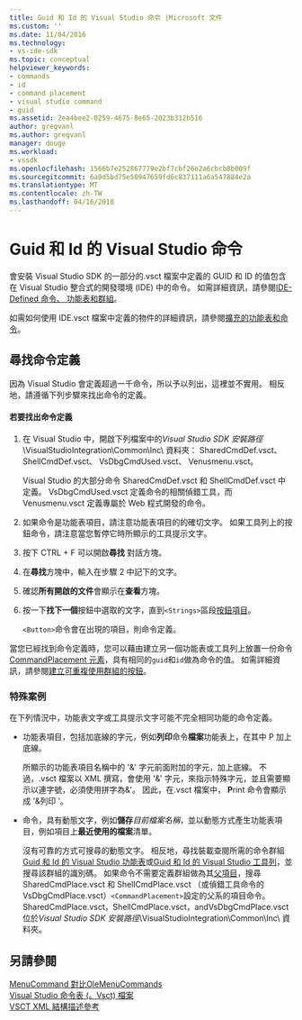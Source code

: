 ```yaml
---
title: Guid 和 Id 的 Visual Studio 命令 |Microsoft 文件
ms.custom: ''
ms.date: 11/04/2016
ms.technology:
- vs-ide-sdk
ms.topic: conceptual
helpviewer_keywords:
- commands
- id
- command placement
- visual studio command
- guid
ms.assetid: 2ea4bee2-0259-4675-8e65-2023b312b516
author: gregvanl
ms.author: gregvanl
manager: douge
ms.workload:
- vssdk
ms.openlocfilehash: 1566b7e252867779e2bf7cbf26e2a6cbcb8b009f
ms.sourcegitcommit: 6a9d5bd75e50947659fd6c837111a6a547884e2a
ms.translationtype: MT
ms.contentlocale: zh-TW
ms.lasthandoff: 04/16/2018
---
```

# <a name="guids-and-ids-of-visual-studio-commands"></a>Guid 和 Id 的 Visual Studio 命令
會安裝 Visual Studio SDK 的一部分的.vsct 檔案中定義的 GUID 和 ID 的值包含在 Visual Studio 整合式的開發環境 (IDE) 中的命令。 如需詳細資訊，請參閱[IDE-Defined 命令、 功能表和群組](../../extensibility/internals/ide-defined-commands-menus-and-groups.md)。  
  
 如需如何使用 IDE.vsct 檔案中定義的物件的詳細資訊，請參閱[擴充的功能表和命令](../../extensibility/extending-menus-and-commands.md)。  
  
## <a name="finding-a-command-definition"></a>尋找命令定義  
 因為 Visual Studio 會定義超過一千命令，所以予以列出，這裡並不實用。 相反地，請遵循下列步驟來找出命令的定義。  
  
#### <a name="to-locate-a-command-definition"></a>若要找出命令定義  
  
1.  在 Visual Studio 中，開啟下列檔案中的*Visual Studio SDK 安裝路徑*\VisualStudioIntegration\Common\Inc\ 資料夾： SharedCmdDef.vsct、 ShellCmdDef.vsct、 VsDbgCmdUsed.vsct、 Venusmenu.vsct。  
  
     Visual Studio 的大部分命令 SharedCmdDef.vsct 和 ShellCmdDef.vsct 中定義。 VsDbgCmdUsed.vsct 定義命令的相關偵錯工具，而 Venusmenu.vsct 定義專屬於 Web 程式開發的命令。  
  
2.  如果命令是功能表項目，請注意功能表項目的的確切文字。 如果工具列上的按鈕命令，請注意當您暫停它時所顯示的工具提示文字。  
  
3.  按下 CTRL + F 可以開啟**尋找** 對話方塊。  
  
4.  在**尋找**方塊中，輸入在步驟 2 中記下的文字。  
  
5.  確認**所有開啟的文件**會顯示在**查看**方塊。  
  
6.  按一下**找下一個**按鈕中選取的文字，直到`<Strings>`區段[按鈕項目](../../extensibility/button-element.md)。  
  
     `<Button>`命令會在出現的項目，則命令定義。  
  
 當您已經找到命令定義時，您可以藉由建立另一個功能表或工具列上放置一份命令[CommandPlacement 元素](../../extensibility/commandplacement-element.md)，具有相同的`guid`和`id`做為命令的值。 如需詳細資訊，請參閱[建立可重複使用群組的按鈕](../../extensibility/creating-reusable-groups-of-buttons.md)。  
  
### <a name="special-cases"></a>特殊案例  
 在下列情況中，功能表文字或工具提示文字可能不完全相同功能的命令定義。  
  
-   功能表項目，包括加底線的字元，例如**列印**命令**檔案**功能表上，在其中 P 加上底線。  
  
     所顯示的功能表項目名稱中的 '&' 字元前面附加的字元，加上底線。 不過，.vsct 檔案以 XML 撰寫，會使用 '&' 字元，來指示特殊字元，並且需要顯示以連字號，必須使用拼字為&amp;'。 因此，在.vsct 檔案中， **P**rint 命令會顯示成 '&amp;列印 '。  
  
-   命令，具有動態文字，例如**儲存***目前檔案名稱*，並以動態方式產生功能表項目，例如項目上**最近使用的檔案**清單。  
  
     沒有可靠的方式可搜尋的動態文字。 相反地，尋找裝載查閱所需的命令群組[Guid 和 Id 的 Visual Studio 功能表](../../extensibility/internals/guids-and-ids-of-visual-studio-menus.md)或[Guid 和 Id 的 Visual Studio 工具列](../../extensibility/internals/guids-and-ids-of-visual-studio-toolbars.md)，並搜尋該群組的識別碼。 如果命令不需要定義群組做為其[父項目](../../extensibility/parent-element.md)，搜尋 SharedCmdPlace.vsct 和 ShellCmdPlace.vsct （或偵錯工具命令的 VsDbgCmdPlace.vsct）`<CommandPlacement>`設定的父系的項目命令。 SharedCmdPlace.vsct，ShellCmdPlace.vsct，andVsDbgCmdPlace.vsct 位於*Visual Studio SDK 安裝路徑*\VisualStudioIntegration\Common\Inc\ 資料夾。  
  
## <a name="see-also"></a>另請參閱  
 [MenuCommand 對比OleMenuCommands](../../extensibility/menucommands-vs-olemenucommands.md)   
 [Visual Studio 命令表 (。Vsct) 檔案](../../extensibility/internals/visual-studio-command-table-dot-vsct-files.md)   
 [VSCT XML 結構描述參考](../../extensibility/vsct-xml-schema-reference.md)